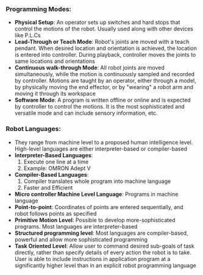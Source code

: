 ### Programming Modes:
- **Physical Setup**: An operator sets up switches and hard stops that control the motions of the robot. Usually used along with other devices like P.L.Cs
- **Lead-Through or Teach Mode**: Robot's joints are moved with a teach pendant. When desired location and orientation is achieved, the location is entered into controller. During playback, controller moves the joints to same locations and orientations
- **Continuous walk-through Mode**: All robot joints are moved simultaneously, while the motion is continuously sampled and recorded by controller. Motions are taught by an operator, either through a model, by physically moving the end effector, or by "wearing" a robot arm and moving it through its workspace
- **Software Mode**: A program is written offline or online and is expected by controller to control the motions. It is the most sophisticated and versatile mode and can include sensory information, etc.

### Robot Languages:
- They range from machine level to a proposed human intelligence level. High-level languages are either interpreter-based or compiler-based
- **Interpreter-Based Languages**:
	1. Execute one line at a time
	2. Example: OMRON Adept V
- **Compiler-Based Languages**:
	1. Compiler translates whole program into machine language
	2. Faster and Efficient
- **Micro controller Machine Level Language**: Programs in machine language
- **Point-to-point**: Coordinates of points are entered sequentially, and robot follows points as specified
- **Primitive Motion Level**: Possible to develop more-sophisticated programs. Most languages are interpreter-based
- **Structured programming level**: Most languages are compiler-based, powerful and allow more sophisticated programming
- **Task Oriented Level**: Allow user to command desired sub-goals of task directly, rather than specify details of every action the robot is to take. User is able to include instructions in application program at a significantly higher level than in an explicit robot programming language
